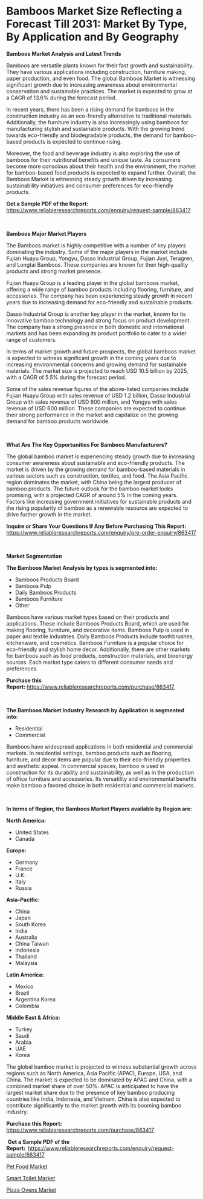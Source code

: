 <p><h1>Bamboos Market Size Reflecting a Forecast Till 2031: Market By Type, By Application and By Geography</h1></p><p><strong>Bamboos Market Analysis and Latest Trends</strong></p>
<p><p>Bamboos are versatile plants known for their fast growth and sustainability. They have various applications including construction, furniture making, paper production, and even food. The global Bamboos Market is witnessing significant growth due to increasing awareness about environmental conservation and sustainable practices. The market is expected to grow at a CAGR of 13.6% during the forecast period.</p><p>In recent years, there has been a rising demand for bamboos in the construction industry as an eco-friendly alternative to traditional materials. Additionally, the furniture industry is also increasingly using bamboos for manufacturing stylish and sustainable products. With the growing trend towards eco-friendly and biodegradable products, the demand for bamboo-based products is expected to continue rising.</p><p>Moreover, the food and beverage industry is also exploring the use of bamboos for their nutritional benefits and unique taste. As consumers become more conscious about their health and the environment, the market for bamboo-based food products is expected to expand further. Overall, the Bamboos Market is witnessing steady growth driven by increasing sustainability initiatives and consumer preferences for eco-friendly products.</p></p>
<p><strong>Get a Sample PDF of the Report:&nbsp;</strong> <a href="https://www.reliableresearchreports.com/enquiry/request-sample/863417">https://www.reliableresearchreports.com/enquiry/request-sample/863417</a></p>
<p>&nbsp;</p>
<p><strong>Bamboos Major Market Players</strong></p>
<p><p>The Bamboos market is highly competitive with a number of key players dominating the industry. Some of the major players in the market include Fujian Huayu Group, Yongyu, Dasso Industrial Group, Fujian Juyi, Teragren, and Longtai Bamboos. These companies are known for their high-quality products and strong market presence.</p><p>Fujian Huayu Group is a leading player in the global bamboos market, offering a wide range of bamboo products including flooring, furniture, and accessories. The company has been experiencing steady growth in recent years due to increasing demand for eco-friendly and sustainable products.</p><p>Dasso Industrial Group is another key player in the market, known for its innovative bamboo technology and strong focus on product development. The company has a strong presence in both domestic and international markets and has been expanding its product portfolio to cater to a wider range of customers.</p><p>In terms of market growth and future prospects, the global bamboos market is expected to witness significant growth in the coming years due to increasing environmental concerns and growing demand for sustainable materials. The market size is projected to reach USD 10.5 billion by 2025, with a CAGR of 5.5% during the forecast period.</p><p>Some of the sales revenue figures of the above-listed companies include Fujian Huayu Group with sales revenue of USD 1.2 billion, Dasso Industrial Group with sales revenue of USD 800 million, and Yongyu with sales revenue of USD 600 million. These companies are expected to continue their strong performance in the market and capitalize on the growing demand for bamboo products worldwide.</p></p>
<p>&nbsp;</p>
<p><strong>What Are The Key Opportunities For Bamboos Manufacturers?</strong></p>
<p><p>The global bamboo market is experiencing steady growth due to increasing consumer awareness about sustainable and eco-friendly products. The market is driven by the growing demand for bamboo-based materials in various sectors such as construction, textiles, and food. The Asia Pacific region dominates the market, with China being the largest producer of bamboo products. The future outlook for the bamboo market looks promising, with a projected CAGR of around 5% in the coming years. Factors like increasing government initiatives for sustainable products and the rising popularity of bamboo as a renewable resource are expected to drive further growth in the market.</p></p>
<p><strong>Inquire or Share Your Questions If Any Before Purchasing This Report:</strong> <a href="https://www.reliableresearchreports.com/enquiry/pre-order-enquiry/863417">https://www.reliableresearchreports.com/enquiry/pre-order-enquiry/863417</a></p>
<p>&nbsp;</p>
<p><strong>Market Segmentation</strong></p>
<p><strong>The Bamboos Market Analysis by types is segmented into:</strong></p>
<p><ul><li>Bamboos Products Board</li><li>Bamboos Pulp</li><li>Daily Bamboos Products</li><li>Bamboos Furniture</li><li>Other</li></ul></p>
<p><p>Bamboos have various market types based on their products and applications. These include Bamboos Products Board, which are used for making flooring, furniture, and decorative items. Bamboos Pulp is used in paper and textile industries. Daily Bamboos Products include toothbrushes, kitchenware, and cosmetics. Bamboos Furniture is a popular choice for eco-friendly and stylish home decor. Additionally, there are other markets for bamboos such as food products, construction materials, and bioenergy sources. Each market type caters to different consumer needs and preferences.</p></p>
<p><strong>Purchase this Report:&nbsp;</strong><a href="https://www.reliableresearchreports.com/purchase/863417">https://www.reliableresearchreports.com/purchase/863417</a></p>
<p>&nbsp;</p>
<p><strong>The Bamboos Market Industry Research by Application is segmented into:</strong></p>
<p><ul><li>Residential</li><li>Commercial</li></ul></p>
<p><p>Bamboos have widespread applications in both residential and commercial markets. In residential settings, bamboo products such as flooring, furniture, and decor items are popular due to their eco-friendly properties and aesthetic appeal. In commercial spaces, bamboo is used in construction for its durability and sustainability, as well as in the production of office furniture and accessories. Its versatility and environmental benefits make bamboo a favored choice in both residential and commercial markets.</p></p>
<p>&nbsp;</p>
<p><strong>In terms of Region, the Bamboos Market Players available by Region are:</strong></p>
<p>
    <p> <strong> North America: </strong>
        <ul>
            <li>United States</li>
            <li>Canada</li>
        </ul>
        </p> 
    <p> <strong> Europe: </strong>
        <ul>
            <li>Germany</li>
            <li>France</li>
            <li>U.K.</li>
            <li>Italy</li>
            <li>Russia</li>
        </ul>
        </p> 
    <p> <strong> Asia-Pacific: </strong>
        <ul>
            <li>China</li>
            <li>Japan</li>
            <li>South Korea</li>
            <li>India</li>
            <li>Australia</li>
            <li>China Taiwan</li>
            <li>Indonesia</li>
            <li>Thailand</li>
            <li>Malaysia</li>
        </ul>
        </p> 
    <p> <strong> Latin America: </strong>
        <ul>
            <li>Mexico</li>
            <li>Brazil</li>
            <li>Argentina Korea</li>
            <li>Colombia</li>
        </ul>
        </p> 
    <p> <strong> Middle East & Africa: </strong>
        <ul>
            <li>Turkey</li>
            <li>Saudi</li>
            <li>Arabia</li>
            <li>UAE</li>
            <li>Korea</li>
        </ul>
    </p>
    </p>
<p><p>The global bamboo market is projected to witness substantial growth across regions such as North America, Asia Pacific (APAC), Europe, USA, and China. The market is expected to be dominated by APAC and China, with a combined market share of over 50%. APAC is anticipated to have the largest market share due to the presence of key bamboo producing countries like India, Indonesia, and Vietnam. China is also expected to contribute significantly to the market growth with its booming bamboo industry.</p></p>
<p><strong>Purchase this Report: </strong><a href="https://www.reliableresearchreports.com/purchase/863417">https://www.reliableresearchreports.com/purchase/863417</a></p>
<p>&nbsp;<strong>Get a Sample PDF of the Report:&nbsp;&nbsp;</strong><a href="https://www.reliableresearchreports.com/enquiry/request-sample/863417">https://www.reliableresearchreports.com/enquiry/request-sample/863417</a></p>
<p><strong></strong></p>
<p><p><a href="https://github.com/jj19131/Market-Research-Report-List-1/blob/main/pet-food-market.md">Pet Food Market</a></p><p><a href="https://github.com/jodemen/Market-Research-Report-List-1/blob/main/smart-toilet-market.md">Smart Toilet Market</a></p><p><a href="https://github.com/Sarissaschmalingtr6fz2739/Market-Research-Report-List-1/blob/main/pizza-ovens-market.md">Pizza Ovens Market</a></p></p>